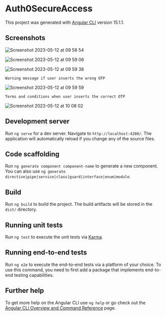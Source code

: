 # Auth0SecureAccess

This project was generated with [Angular CLI](https://github.com/angular/angular-cli) version 15.1.1.

## Screenshots

![Screenshot 2023-05-12 at 09 58 54](https://github.com/paulo-bettencourt/login-jwt-token-and-otp/assets/37920932/217182c4-5a03-4f4e-8981-33cf77d66b8e)

![Screenshot 2023-05-12 at 09 59 06](https://github.com/paulo-bettencourt/login-jwt-token-and-otp/assets/37920932/28f02e55-c25b-4f44-a871-23b5a13d9574)

![Screenshot 2023-05-12 at 09 59 38](https://github.com/paulo-bettencourt/login-jwt-token-and-otp/assets/37920932/da911d76-790f-4c17-be5e-34f687f2eb7a)

`Warning message if user inserts the wrong OTP`

![Screenshot 2023-05-12 at 09 59 59](https://github.com/paulo-bettencourt/login-jwt-token-and-otp/assets/37920932/03f266b9-081e-472a-9ea2-c9fa7a6ac8c1)

`Terms and conditions when user inserts the correct OTP`

![Screenshot 2023-05-12 at 10 08 02](https://github.com/paulo-bettencourt/login-jwt-token-and-otp/assets/37920932/559b3f44-4ba1-4a20-ac38-10b4eb1faf26)

## Development server

Run `ng serve` for a dev server. Navigate to `http://localhost:4200/`. The application will automatically reload if you change any of the source files.

## Code scaffolding

Run `ng generate component component-name` to generate a new component. You can also use `ng generate directive|pipe|service|class|guard|interface|enum|module`.

## Build

Run `ng build` to build the project. The build artifacts will be stored in the `dist/` directory.

## Running unit tests

Run `ng test` to execute the unit tests via [Karma](https://karma-runner.github.io).

## Running end-to-end tests

Run `ng e2e` to execute the end-to-end tests via a platform of your choice. To use this command, you need to first add a package that implements end-to-end testing capabilities.

## Further help

To get more help on the Angular CLI use `ng help` or go check out the [Angular CLI Overview and Command Reference](https://angular.io/cli) page.
